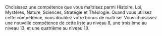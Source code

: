 ﻿---
id: class_wise_fr.md#expertise
name: Expertise
---
Choisissez une compétence que vous maîtrisez parmi Histoire, Loi, Mystères, Nature, Sciences, Stratégie et Théologie. Quand vous utilisez cette compétence, vous doublez votre bonus de maîtrise. Vous choisissez une nouvelle compétence de cette liste au niveau 8, une troisième au niveau 13, et une quatrième au niveau 18.

